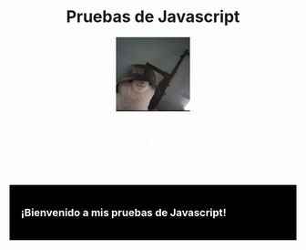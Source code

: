 <h1 align="center">Pruebas de Javascript</h1>

<p align="center">
  <a href="https://github.com/cruzcancelis-jpg/MIS-PRUEBAS-DE-JAVASCRIPT-/blob/main/Screenshot_20251005-112839.jpg">
    <img src="https://github.com/cruzcancelis-jpg/MIS-PRUEBAS-DE-JAVASCRIPT-/blob/main/Screenshot_20251005-112839.jpg" width="130" height="130" alt="ⁱᵃᵐ|𝔇ĕ𝐬†𝓻⊙γ𒆜"/>
  </a>
</p>

<p align="center">
  <a href="https://github.com/cruzcancelis-jpg/MIS-PRUEBAS-DE-JAVASCRIPT-"></a>
</p>

<h1><span style="color:white;">HOLA ESTE ES MI REPOSITORIO JAVA</span></h1>
<div style="background-color:black; padding:10px;">
  <div style="background-color:black; padding:10px;">
  <p style="color:white; font-size:18px; font-weight:bold;">
    ¡Bienvenido a mis pruebas de Javascript!
  </p>
</div>
